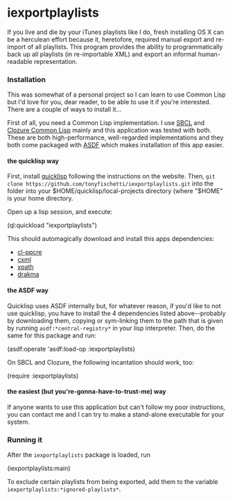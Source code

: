 iexportplaylists
===

If you live and die by your iTunes playlists
like I do, fresh installing OS X can be a
herculean effort because it, heretofore, required
manual export and re-import of all playlists. This
program provides the ability to programmatically
back up all playlists (in re-importable XML) and
export an informal human-readable representation.


### Installation
This was somewhat of a personal project so I can learn
to use Common Lisp but I'd love for you, dear reader,
to be able to use it if you're interested. There are
a couple of ways to install it...

First of all, you need a Common Lisp implementation.
I use [SBCL](http://www.sbcl.org) and
[Clozure Common Lisp](http://ccl.clozure.com) mainly
and this application was tested with both. These are both
high-performance, well-regarded implementations and they
both come packaged with [ASDF](https://common-lisp.net/project/asdf/)
which makes installation of this app easier.

#### the quicklisp way
First, install [quicklisp](https://www.quicklisp.org/beta/) following
the instructions on the website. Then,
`git clone https://github.com/tonyfischetti/iexportplaylists.git`
into the folder into your $HOME/quicklisp/local-projects directory
(where "$HOME" is your home directory.

Open up a lisp session, and execute:

  (ql:quickload "iexportplaylists")

This should automagically download and install this apps dependencies:
- [cl-ppcre](http://weitz.de/cl-ppcre/)
- [cxml](https://common-lisp.net/project/cxml/)
- [xpath](https://common-lisp.net/project/plexippus-xpath/examples.html)
- [drakma](http://weitz.de/drakma/)


#### the ASDF way
Quicklisp uses ASDF internally but, for whatever reason, if you'd
like to not use quicklisp, you have to install the 4 dependencies listed
above--probably by downloading them, copying or sym-linking them to
the path that is given by running `asdf:*central-registry*` in your
lisp interpreter. Then, do the same for this package and run:

  (asdf:operate 'asdf:load-op :iexportplaylists)

On SBCL and Clozure, the following incantation should work, too:

  (require :iexportplaylists)


#### the easiest (but you're-gonna-have-to-trust-me) way
If anyone wants to use this application but can't follow my poor
instructions, you can contact me and I can try to make a
stand-alone executable for your system.


### Running it
After the `iexportplaylists` package is loaded, run

  (iexportplaylists:main)

To exclude certain playlists from being exported, add them to
the variable `iexportplaylists:*ignored-playlists*`.
